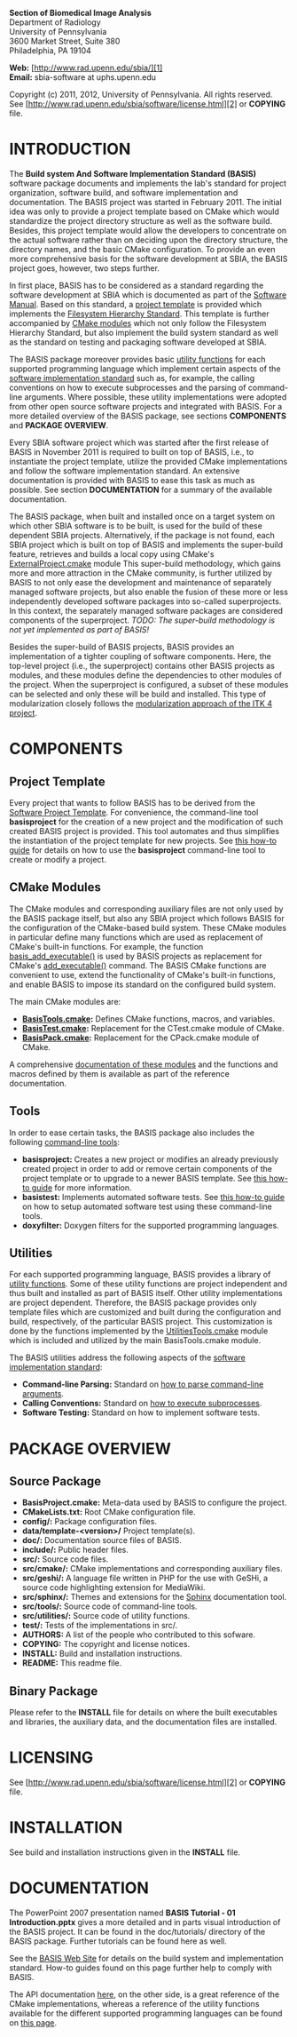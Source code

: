 
**Section of Biomedical Image Analysis**  
Department of Radiology  
University of Pennsylvania  
3600 Market Street, Suite 380  
Philadelphia, PA 19104  

**Web:**   [http://www.rad.upenn.edu/sbia/][1]  
**Email:** sbia-software at uphs.upenn.edu

Copyright (c) 2011, 2012, University of Pennsylvania. All rights reserved.  
See [http://www.rad.upenn.edu/sbia/software/license.html][2] or **COPYING** file.



INTRODUCTION
============

The **Build system And Software Implementation Standard (BASIS)** software
package documents and implements the lab's standard for project organization,
software build, and software implementation and documentation. The BASIS
project was started in February 2011. The initial idea was only to provide a
project template based on CMake which would standardize the project directory
structure as well as the software build. Besides, this project template
would allow the developers to concentrate on the actual software rather than
on deciding upon the directory structure, the directory names, and the basic
CMake configuration. To provide an even more comprehensive basis for the
software development at SBIA, the BASIS project goes, however, two steps
further.
 
In first place, BASIS has to be considered as a standard regarding the software
development at SBIA which is documented as part of the [Software Manual][3].
Based on this standard, a [project template][4] is provided which implements
the [Filesystem Hierarchy Standard][5]. This template is further accompanied by
[CMake modules][6] which not only follow the Filesystem Hierarchy Standard,
but also implement the build system standard as well as the standard on testing
and packaging software developed at SBIA.

The BASIS package moreover provides basic [utility functions][7] for each
supported programming language which implement certain aspects of the [software
implementation standard][8] such as, for example, the calling conventions on
how to execute subprocesses and the parsing of command-line arguments. Where
possible, these utility implementations were adopted from other open source
software projects and integrated with BASIS. For a more detailed overview of
the BASIS package, see sections **COMPONENTS** and **PACKAGE OVERVIEW**.

Every SBIA software project which was started after the first release of BASIS
in November 2011 is required to built on top of BASIS, i.e., to instantiate the
project template, utilize the provided CMake implementations and follow the
software implementation standard. An extensive documentation is provided with
BASIS to ease this task as much as possible. See section **DOCUMENTATION** for
a summary of the available documentation.

The BASIS package, when built and installed once on a target system on which
other SBIA software is to be built, is used for the build of these dependent
SBIA projects. Alternatively, if the package is not found, each SBIA project
which is built on top of BASIS and implements the super-build feature,
retrieves and builds a local copy using CMake's [ExternalProject.cmake][9]
module This super-build methodology, which gains more and more attraction in
the CMake community, is further utilized by BASIS to not only ease the
development and maintenance of separately managed software projects, but also
enable the fusion of these more or less independently developed software
packages into so-called superprojects. In this context, the separately managed
software packages are considered components of the superproject.
*TODO: The super-build methodology is not yet implemented as part of BASIS!*

Besides the super-build of BASIS projects, BASIS provides an implementation
of a tighter coupling of software components. Here, the top-level project
(i.e., the superproject) contains other BASIS projects as modules, and these
modules define the dependencies to other modules of the project. When the
superproject is configured, a subset of these modules can be selected and only
these will be build and installed. This type of modularization closely follows
the [modularization approach of the ITK 4 project][10].



COMPONENTS
==========

Project Template
----------------

Every project that wants to follow BASIS has to be derived from the [Software
Project Template][4]. For convenience, the command-line tool **basisproject**
for the creation of a new project and the modification of such created BASIS
project is provided. This tool automates and thus simplifies the instantiation
of the project template for new projects. See [this how-to guide][11] for details
on how to use the **basisproject** command-line tool to create or modify a project.


CMake Modules
-------------

The CMake modules and corresponding auxiliary files are not only used by the
BASIS package itself, but also any SBIA project which follows BASIS for the
configuration of the CMake-based build system. These CMake modules in
particular define many functions which are used as replacement of CMake's
built-in functions. For example, the function [basis\_add\_executable()][12]
is used by BASIS projects as replacement for CMake's [add\_executable()][13]
command. The BASIS CMake functions are convenient to use, extend the
functionality of CMake's built-in functions, and enable BASIS to impose its
standard on the configured build system.

The main CMake modules are:

- **[BasisTools.cmake][14]:**   Defines CMake functions, macros, and variables.
- **[BasisTest.cmake][15]:**    Replacement for the CTest.cmake module of CMake.
- **[BasisPack.cmake][16]:**    Replacement for the CPack.cmake module of CMake.

A comprehensive [documentation of these modules][6] and the functions and macros
defined by them is available as part of the reference documentation.


Tools
-----

In order to ease certain tasks, the BASIS package also includes the following
[command-line tools][17]:

- **basisproject:**   Creates a new project or modifies an already previously
                      created project in order to add or remove certain components
                      of the project template or to upgrade to a newer BASIS template.
                      See [this how-to guide][11] for more information.
- **basistest:**      Implements automated software tests.
                      See [this how-to guide][18] on how to setup automated software
                      test using these command-line tools.
- **doxyfilter:**     Doxygen filters for the supported programming languages.


Utilities
---------

For each supported programming language, BASIS provides a library of [utility
functions][7]. Some of these utility functions are project independent and thus
built and installed as part of BASIS itself. Other utility implementations
are project dependent. Therefore, the BASIS package provides only template
files which are customized and built during the configuration and build,
respectively, of the particular BASIS project. This customization is done
by the functions implemented by the [UtilitiesTools.cmake][19] module which is
included and utilized by the main BasisTools.cmake module.

The BASIS utilities address the following aspects of the [software
implementation standard][8]:

- **Command-line Parsing:**   Standard on [how to parse command-line arguments][20].
- **Calling Conventions:**    Standard on [how to execute subprocesses][21].
- **Software Testing:**       Standard on how to implement software tests.



PACKAGE OVERVIEW
================

Source Package
--------------

- **BasisProject.cmake:**              Meta-data used by BASIS to configure the project.
- **CMakeLists.txt:**                  Root CMake configuration file.
- **config/:**                         Package configuration files.
- **data/template-&lt;version&gt;/**   Project template(s).
- **doc/:**                            Documentation source files of BASIS.
- **include/:**                        Public header files.
- **src/:**                            Source code files.
- **src/cmake/:**                      CMake implementations and corresponding auxiliary files.
- **src/geshi/:**                      A language file written in PHP for the use with GeSHi,
                                       a source code highlighting extension for MediaWiki.
- **src/sphinx/:**                     Themes and extensions for the [Sphinx][15] documentation tool.
- **src/tools/:**                      Source code of command-line tools.
- **src/utilities/:**                  Source code of utility functions.
- **test/:**                           Tests of the implementations in src/.
- **AUTHORS:**                         A list of the people who contributed to this sofware.
- **COPYING:**                         The copyright and license notices.
- **INSTALL:**                         Build and installation instructions.
- **README:**                          This readme file.


Binary Package
--------------

Please refer to the **INSTALL** file for details on where the built executables
and libraries, the auxiliary data, and the documentation files are installed.



LICENSING
=========

See [http://www.rad.upenn.edu/sbia/software/license.html][2] or **COPYING** file.



INSTALLATION
============

See build and installation instructions given in the **INSTALL** file.



DOCUMENTATION
=============

The PowerPoint 2007 presentation named **BASIS Tutorial - 01 Introduction.pptx**
gives a more detailed and in parts visual introduction of the BASIS project.
It can be found in the doc/tutorials/ directory of the BASIS package.
Further tutorials can be found here as well.

See the [BASIS Web Site][22] for details on the build system and implementation
standard. How-to guides found on this page further help to comply with BASIS.

The API documentation [here][6], on the other side, is a great reference of the
CMake implementations, whereas a reference of the utility functions
available for the different supported programming languages can be found on
[this page][7].



[1]:  http://www.rad.upenn.edu/sbia/
[2]:  http://www.rad.upenn.edu/sbia/software/license.html
[3]:  http://www.rad.upenn.edu/sbia/software/basis/help.html
[4]:  http://www.rad.upenn.edu/sbia/software/basis/standard/template.html
[5]:  http://www.rad.upenn.edu/sbia/software/basis/standard/fhs.html
[6]:  http://www.rad.upenn.edu/sbia/software/basis/apidoc/v2.0/group__BasisModules.html
[7]:  http://www.rad.upenn.edu/sbia/software/basis/apidoc/v2.0/group__BasisUtilities.html
[8]:  http://www.rad.upenn.edu/sbia/software/basis/standard/implementation.html
[9]:  http://www.kitware.com/products/html/BuildingExternalProjectsWithCMake2.8.html
[10]: http://www.vtk.org/Wiki/ITK/Release_4/Modularization
[11]: http://www.rad.upenn.edu/sbia/software/basis/howto/create-and-modify-project.html
[12]: http://www.rad.upenn.edu/sbia/software/basis/apidoc/v2.0/group__CMakeAPI.html#gab7b7600c0ab4197db811f810a04670be
[13]: http://www.cmake.org/cmake/help/cmake-2-8-docs.html#command:add_executable
[14]: http://www.rad.upenn.edu/sbia/software/basis/apidoc/v2.0/BasisTools_8cmake.html
[15]: http://www.rad.upenn.edu/sbia/software/basis/apidoc/v2.0/BasisTest_8cmake.html
[16]: http://www.rad.upenn.edu/sbia/software/basis/apidoc/v2.0/BasisPack_8cmake.html
[17]: http://www.rad.upenn.edu/sbia/software/basis/apidoc/v2.0/group__Tools.html
[18]: http://www.rad.upenn.edu/sbia/software/basis/howto/run-automated-tests.html
[19]: http://www.rad.upenn.edu/sbia/software/basis/apidoc/v2.0/UtilitiesTools_8cmake.html
[20]: http://www.rad.upenn.edu/sbia/software/basis/standard/cmdline.html
[21]: http://www.rad.upenn.edu/sbia/software/basis/standard/execution.html
[22]: http://www.rad.upenn.edu/sbia/software/basis/
[23]: http://sphinx.pocoo.org/
